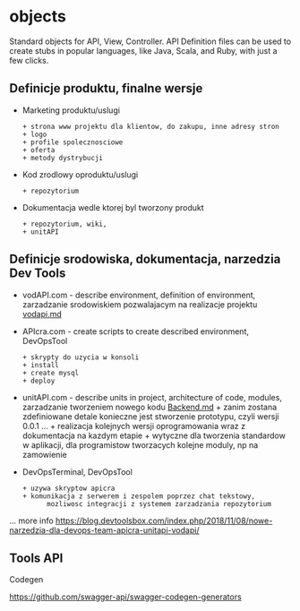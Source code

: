 # objects
Standard objects for API, View, Controller. API Definition files can be used to create stubs in popular languages, like Java, Scala, and Ruby, with just a few clicks.

## Definicje produktu, finalne wersje

+ Marketing produktu/uslugi

      + strona www projektu dla klientow, do zakupu, inne adresy stron
      + logo
      + profile spolecznosciowe
      + oferta
      + metody dystrybucji
      
+ Kod zrodlowy oproduktu/uslugi

      + repozytorium

+ Dokumentacja wedle ktorej byl tworzony produkt

      + repozytorium, wiki, 
      + unitAPI
      
## Definicje srodowiska, dokumentacja, narzedzia  Dev Tools

+ vodAPI.com - describe environment, definition of environment, zarzadzanie srodowiskiem pozwalajacym na realizacje projektu
[vodapi.md](vodapi.md)

+ APIcra.com - create scripts to create described environment, DevOpsTool

      + skrypty do uzycia w konsoli
      + install
      + create mysql
      + deploy
      
+ unitAPI.com - describe units in project, architecture of code, modules, zarzadzanie tworzeniem nowego kodu
[Backend.md](Backend.md)
      + zanim zostana zdefiniowane detale konieczne jest stworzenie prototypu, czyli wersji 0.0.1 ...
      + realizacja kolejnych wersji oprogramowania wraz z dokumentacja na kazdym etapie
      + wytyczne dla tworzenia standardow w aplikacji, dla programistow tworzacych kolejne moduly, 
            np na zamowienie

+ DevOpsTerminal, DevOpsTool

      + uzywa skryptow apicra
      + komunikacja z serwerem i zespolem poprzez chat tekstowy, 
            mozliwosc integracji z systemem zarzadzania repozytorium
      


... more info 
https://blog.devtoolsbox.com/index.php/2018/11/08/nowe-narzedzia-dla-devops-team-apicra-unitapi-vodapi/

## Tools API
Codegen

https://github.com/swagger-api/swagger-codegen-generators

